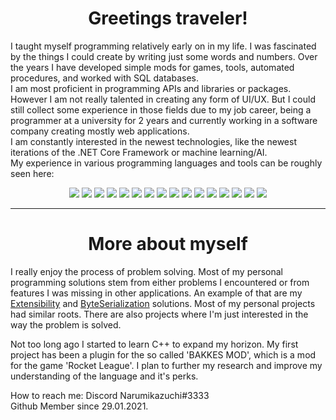 <h1 align="center">Greetings traveler!</h1>
  
I taught myself programming relatively early on in my life. I was fascinated by the things I could create by writing just some words and numbers. Over the years I have developed simple mods for games, tools, automated procedures, and worked with SQL databases.  
I am most proficient in programming APIs and libraries or packages. However I am not really talented in creating any form of UI/UX. But I could still collect some experience in those fields due to my job career, being a programmer at a university for 2 years and currently working in a software company creating mostly web applications.  
I am constantly interested in the newest technologies, like the newest iterations of the .NET Core Framework or machine learning/AI.  
My experience in various programming languages and tools can be roughly seen here:  
<p align="center">
  <img src="https://img.shields.io/badge/Visual%20Studio-11%20years-7f4ad5" />
  <img src="https://img.shields.io/badge/C%23-11%20years-178600" />
  <img src="https://img.shields.io/badge/WinForms-9%20years-178600" />
  <img src="https://img.shields.io/badge/WPF%20and%20XAML-6%20years-178600" />
  <img src="https://img.shields.io/badge/ASP.NET%20Core-2%20years-178600" />
  <img src="https://img.shields.io/badge/C%2B%2B-1%20year-f34b7d" />
  <img src="https://img.shields.io/badge/Java-1%20year-b07219" />
  <img src="https://img.shields.io/badge/SQL-4%20years-2360ba" />
  <img src="https://img.shields.io/badge/VBA-3%20years-867db1" />
  <img src="https://img.shields.io/badge/HTML-7%20years-e34c26" />
  <img src="https://img.shields.io/badge/CSS-7%20years-563d7c" />
  <img src="https://img.shields.io/badge/Javascript-6%20years-f1e05a" />
  <img src="https://img.shields.io/badge/PHP-3%20years-4f5d95" />
  <img src="https://img.shields.io/badge/Git-3%20years-ba234e" />
  <img src="https://img.shields.io/badge/Typescript-2%20years-4580dc" />
  <img src="https://img.shields.io/badge/React-2%20years-4580dc" />
</p>  

---
  
<h1 align="center">More about myself</h1>
<p>
I really enjoy the process of problem solving. Most of my personal programming solutions stem from either problems I encountered or from features I was missing in other applications. An example of that are my <a href="https://github.com/Narumikazuchi/Extensibility">Extensibility</a> and <a href="https://github.com/Narumikazuchi/Generators.ByteSerialization">ByteSerialization</a> solutions. Most of my personal projects had similar roots. There are also projects where I'm just interested in the way the problem is solved.  
</p>
<p>
Not too long ago I started to learn C++ to expand my horizon. My first project has been a plugin for the so called 'BAKKES MOD', which is a mod for the game 'Rocket League'. I plan to further my research and improve my understanding of the language and it's perks.
</p>
<p>
How to reach me: Discord Narumikazuchi#3333<br />
Github Member since 29.01.2021.
</p>  
